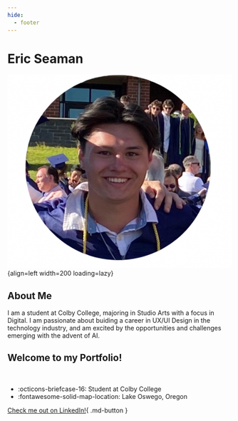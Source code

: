 ```yaml
---
hide:
  - footer
---
```


# **Eric Seaman**

![ME](Images/me.JPG){align=left width=200 loading=lazy}

## **About Me**

I am a student at Colby College, majoring in Studio Arts with a focus in Digital. I am passionate about buiding a career in UX/UI Design in the technology industry, and am excited by the opportunities and challenges emerging with the advent of AI.

## **Welcome to my Portfolio!**

<br clear="left"/>

<div class="grid cards" markdown>

  - :octicons-briefcase-16: Student at Colby College
  - :fontawesome-solid-map-location: Lake Oswego, Oregon

</div>

[Check me out on LinkedIn!](https://www.linkedin.com/in/eric-seaman-pdx){ .md-button }
